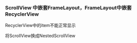 




### ScrollView 中嵌套FrameLayout，FrameLayout中嵌套RecyclerView

RecyclerView中的item不能正常显示

将ScrollView换成NestedScrollView
